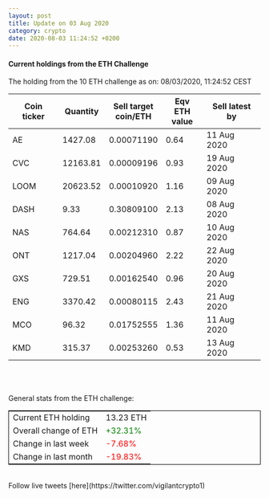 ```yaml
---
layout: post
title: Update on 03 Aug 2020
category: crypto
date: 2020-08-03 11:24:52 +0200
---
```

<!-- Global site tag (gtag.js) - Google Analytics -->
<script async src="https://www.googletagmanager.com/gtag/js?id=UA-103831149-5"></script>
<script>
  window.dataLayer = window.dataLayer || [];
  function gtag(){dataLayer.push(arguments);}
  gtag('js', new Date());

  gtag('config', 'UA-103831149-5');
</script>


#### Current holdings from the ETH Challenge

The holding from the 10 ETH challenge as on: 08/03/2020, 11:24:52 CEST

|Coin ticker|Quantity|Sell target<br>coin/ETH|Eqv ETH<br>value|Sell latest by|
|-----------|--------|-----------|-----------|--------------|
AE|1427.08|  0.00071190|0.64|11 Aug 2020|
CVC|12163.81|  0.00009196|0.93|19 Aug 2020|
LOOM|20623.52|  0.00010920|1.16|09 Aug 2020|
DASH|9.33|  0.30809100|2.13|08 Aug 2020|
NAS|764.64|  0.00212310|0.87|10 Aug 2020|
ONT|1217.04|  0.00204960|2.22|22 Aug 2020|
GXS|729.51|  0.00162540|0.96|20 Aug 2020|
ENG|3370.42|  0.00080115|2.43|21 Aug 2020|
MCO|96.32|  0.01752555|1.36|11 Aug 2020|
KMD|315.37|  0.00253260|0.53|13 Aug 2020|

<br>
<br>
<br>
General stats from the ETH challenge:

<table style="border:1px solid black;margin-left:auto;margin-right:auto;">
	<tbody>
	<tr>
		<td>Current ETH holding</td>
		<td>     13.23 ETH</td>
	</tr>
	<tr>
		<td>Overall change of ETH</td>
		<td><font color="green">+32.31%</font></td>
	</tr>
	<tr>
		<td>Change in last week</td>
		<td><font color="red">-7.68%</font></td>
	</tr>
	<tr>
		<td>Change in last month</td>
		<td><font color="red">-19.83%</font></td>
	</tr>
	</tbody>
</table>

<br>
Follow live tweets [here](https://twitter.com/vigilantcrypto1)
<br>
<br>
